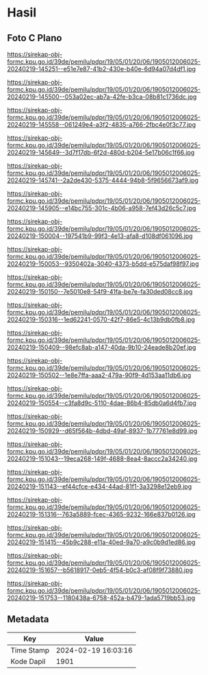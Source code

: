 # Hasil

## Foto C Plano

https://sirekap-obj-formc.kpu.go.id/39de/pemilu/pdpr/19/05/01/20/06/1905012006025-20240219-145251--e51e7e87-41b2-430e-b40e-6d94a07d4df1.jpg

https://sirekap-obj-formc.kpu.go.id/39de/pemilu/pdpr/19/05/01/20/06/1905012006025-20240219-145500--053a02ec-ab7a-42fe-b3ca-08b81c1736dc.jpg

https://sirekap-obj-formc.kpu.go.id/39de/pemilu/pdpr/19/05/01/20/06/1905012006025-20240219-145558--061249e4-a3f2-4835-a766-2fbc4e0f3c77.jpg

https://sirekap-obj-formc.kpu.go.id/39de/pemilu/pdpr/19/05/01/20/06/1905012006025-20240219-145649--3d7f17db-6f2d-480d-b204-5e17b06c1f66.jpg

https://sirekap-obj-formc.kpu.go.id/39de/pemilu/pdpr/19/05/01/20/06/1905012006025-20240219-145741--2a2de430-5375-4444-94b8-5f9656673af9.jpg

https://sirekap-obj-formc.kpu.go.id/39de/pemilu/pdpr/19/05/01/20/06/1905012006025-20240219-145905--e14bc755-301c-4b06-a958-7ef43d26c5c7.jpg

https://sirekap-obj-formc.kpu.go.id/39de/pemilu/pdpr/19/05/01/20/06/1905012006025-20240219-150004--197541b9-99f3-4e13-afa8-d108df061096.jpg

https://sirekap-obj-formc.kpu.go.id/39de/pemilu/pdpr/19/05/01/20/06/1905012006025-20240219-150053--9350402a-3040-4373-b5dd-e575daf98f97.jpg

https://sirekap-obj-formc.kpu.go.id/39de/pemilu/pdpr/19/05/01/20/06/1905012006025-20240219-150150--7e5010e8-54f9-41fa-be7e-fa30ded08cc8.jpg

https://sirekap-obj-formc.kpu.go.id/39de/pemilu/pdpr/19/05/01/20/06/1905012006025-20240219-150316--1ed62241-0570-42f7-86e5-4c13b9db0fb8.jpg

https://sirekap-obj-formc.kpu.go.id/39de/pemilu/pdpr/19/05/01/20/06/1905012006025-20240219-150409--98efc8ab-a147-40da-9b10-24eade8b20ef.jpg

https://sirekap-obj-formc.kpu.go.id/39de/pemilu/pdpr/19/05/01/20/06/1905012006025-20240219-150502--1e8e7ffa-aaa2-479a-90f9-4d153aa11db6.jpg

https://sirekap-obj-formc.kpu.go.id/39de/pemilu/pdpr/19/05/01/20/06/1905012006025-20240219-150554--c3fa8d9c-5110-4dae-86b4-85db0a6d4fb7.jpg

https://sirekap-obj-formc.kpu.go.id/39de/pemilu/pdpr/19/05/01/20/06/1905012006025-20240219-150929--d65f564b-4dbd-49af-8937-1b77761e8d99.jpg

https://sirekap-obj-formc.kpu.go.id/39de/pemilu/pdpr/19/05/01/20/06/1905012006025-20240219-151043--19eca268-149f-4688-8ea4-8accc2a34240.jpg

https://sirekap-obj-formc.kpu.go.id/39de/pemilu/pdpr/19/05/01/20/06/1905012006025-20240219-151143--ef44cfce-e434-44ad-81f1-3a3298e12eb9.jpg

https://sirekap-obj-formc.kpu.go.id/39de/pemilu/pdpr/19/05/01/20/06/1905012006025-20240219-151316--763a5889-fcec-4365-9232-166e837b0126.jpg

https://sirekap-obj-formc.kpu.go.id/39de/pemilu/pdpr/19/05/01/20/06/1905012006025-20240219-151415--45b9c288-e11a-40ed-9a70-a9c0b9d1ed86.jpg

https://sirekap-obj-formc.kpu.go.id/39de/pemilu/pdpr/19/05/01/20/06/1905012006025-20240219-151657--b5618917-0eb5-4f54-b0c3-af08f9f73880.jpg

https://sirekap-obj-formc.kpu.go.id/39de/pemilu/pdpr/19/05/01/20/06/1905012006025-20240219-151753--1180438a-6758-452a-b479-1ada5719bb53.jpg


## Metadata

| Key        | Value               |
| ---------- | ------------------- |
| Time Stamp | 2024-02-19 16:03:16 |
| Kode Dapil | 1901                |



